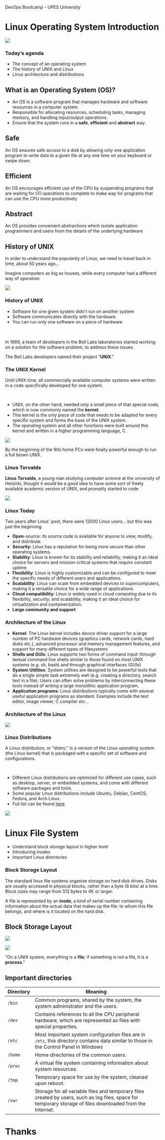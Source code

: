 [comment]: # (mdslides presentation.md --include media)

[comment]: # (THEME = white)
[comment]: # (CODE_THEME = base16/zenburn)
[comment]: # (The list of themes is at https://revealjs.com/themes/)
[comment]: # (The list of code themes is at https://highlightjs.org/)

[comment]: # (controls: true)
[comment]: # (keyboard: true)
[comment]: # (markdown: { smartypants: true })
[comment]: # (hash: false)
[comment]: # (respondToHashChanges: false)
[comment]: # (width: 1500)
[comment]: # (height: 1000)

DevOps Bootcamp - UPES University

# Linux Operating System Introduction

![](media/linuxlogo.png)

[comment]: # (!!!)

### Today’s agenda

- The concept of an operating system
- The history of UNIX and Linux
- Linux architecture and distributions

[comment]: # (!!!)

## What is an Operating System (OS)?

- An OS is a software program that manages hardware and software resources in a computer system.
- Responsible for allocating resources, scheduling tasks, managing memory, and handling input/output operations.
- Ensure that the system runs in a **safe**, **efficient** and **abstract** way.


[comment]: # (|||)

## Safe

An OS ensures safe access to a disk by allowing only one application program to write data to a given file at any one time
on your keyboard or swipe down.

[comment]: # (|||)

## Efficient

An OS encourages efficient use of the CPU by suspending programs that are waiting for I/O operations to complete to make way for programs that can use the CPU more productively

[comment]: # (|||)

## Abstract

An OS provides convenient abstractions which isolate application programmers and users from the details of the underlying hardware

[comment]: # (!!!)

## History of UNIX

In order to understand the popularity of Linux, we need to travel back in time, about 50 years ago...

Imagine computers as big as houses, while every computer had a different way of operation.

![](media/computer.jpg)

[comment]: # (!!!)

### History of UNIX

- Software for one given system didn't run on another system
- Software communicates directly with the hardware
- You can run only one software on a piece of hardware

<br><br>
In 1969, a team of developers in the Bell Labs laboratories started working on a solution for the software
problem, to address these issues.


[comment]: # (!!!)

The Bell Labs developers named their project "**UNIX**."


[comment]: # (!!!)

### The UNIX Kernel

Until UNIX time, all commercially available computer systems were written in a code specifically developed for one system.

<br>

- UNIX, on the other hand, needed only a small piece of that special code, which is now commonly named the **kernel**.
- This kernel is the only piece of code that needs to be adapted for every specific system and forms the base of the UNIX system.
- The operating system and all other functions were built around this kernel and written in a higher programming language, C.

![](media/kernel.png)

[comment]: # (!!!)


By the beginning of the 90s home PCs were finally powerful enough to run a full blown UNIX.


[comment]: # (!!!)

### Linus Torvalds


**Linus Torvalds**, a young man studying computer science at the university of Helsinki, thought it would be a good idea to have some sort of freely available academic version of UNIX, and promptly started to code


![](media/trovalds.png)

[comment]: # (!!! data-auto-animate)

### Linux Today


Two years after Linus' post, there were 12000 Linux users… but this was just the beginning

- **Open**-source: its source code is available for anyone to view, modify, and distribute.
- **Security**: Linux has a reputation for being more secure than other operating systems.
- **Stability**: Linux is known for its stability and reliability, making it an ideal choice for servers and mission-critical systems that require constant uptime.
- **Flexibility**: Linux is highly customizable and can be configured to meet the specific needs of different users and applications.
- **Scalability**: Linux can scale from embedded devices to supercomputers, making it a versatile choice for a wide range of applications.
- **Cloud compatibility**: Linux is widely used in cloud computing due to its flexibility, security, and scalability, making it an ideal choice for virtualization and containerization.
- **Large community and support**

[comment]: # (!!!)

### Architecture of the Linux

- **Kernel**: The Linux kernel includes device driver support for a large number of PC hardware devices (graphics cards, network cards, hard disks etc.), advanced processor and memory management features, and support for many different types of filesystems
- **Shells and GUIs**: Linux supports two forms of command input: through textual command line shells similar to those found on most UNIX systems (e.g. sh, bash) and through graphical interfaces (GUIs)
- **System Utilities**: System utilities are designed to be powerful tools that do a single simple task extremely well (e.g. creating a directory, search text in a file). Users can often solve problems by interconnecting these tools instead of writing a large monolithic application program.
- **Application programs**: Linux distributions typically come with several useful application programs as standard. Examples include the text editor, image viewer, C compiler etc...

[comment]: # (!!!)

### Architecture of the Linux

![](media/linuxlayers.png)

[comment]: # (!!!)

### Linux Distributions

A Linux distribution, or "distro," is a version of the Linux operating system (the Linux kernel) that is packaged with a specific set of software and configurations.

<br>

- Different Linux distributions are optimized for different use cases, such as desktop, server, or embedded systems, and come with different software packages and tools.
- Some popular Linux distributions include Ubuntu, Debian, CentOS, Fedora, and Arch Linux.
- Full list can be found <a href="https://en.wikipedia.org/wiki/List_of_Linux_distributions">here</a>


![](media/ubuntu.png)

[comment]: # (!!!)

# Linux File System

- Understand block storage layout in higher level
- Introducing inodes
- Important Linux directories

[comment]: # (!!!)

### Block Storage Layout

The standard linux file systems organize storage on hard disk drives. Disks are usually accessed in physical blocks, rather than a byte (8 bits) at a time. Block sizes may range from 512 bytes to 4K or larger.

A file is represented by an **inode**, a kind of serial number containing information about the actual data that makes up the file: to whom this file belongs, and where is it located on the hard disk.

[comment]: # (!!!)

## Block Storage Layout

![](media/inode2.png)

![](media/inode1.png)

[comment]: # (!!!)

"On a UNIX system, everything is a **file**; if something is not a file, it is a **process**."


[comment]: # (!!!)

## Important directories


| Directory      | Meaning |
| -----------   | ----------- |
| `/bin`        | Common programs, shared by the system, the system administrator and the users.       |
| `/dev`        | Contains references to all the CPU peripheral hardware, which are represented as files with special properties.       |
| `/etc`        | Most important system configuration files are in `/etc`, this directory contains data similar to those in the Control Panel in Windows      |
| `/home`       | Home directories of the common users.        |
| `/proc`       | A virtual file system containing information about system resources.        |
| `/tmp`        | Temporary space for use by the system, cleaned upon reboot.      |
| `/var`        | Storage for all variable files and temporary files created by users, such as log files, space for temporary storage of files downloaded from the Internet.      |

[comment]: # (!!!)

# Thanks


[comment]: # (!!! data-background-color="aquamarine")
